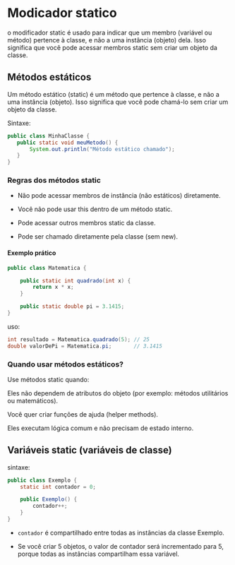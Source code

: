 # Modicador statico

 o modificador static é usado para indicar que um membro (variável ou método) pertence à classe, e não a uma instância (objeto) dela. Isso significa que você pode acessar membros static sem criar um objeto da classe.

 ## Métodos estáticos
 Um método estático (static) é um método que pertence à classe, e não a uma instância (objeto). Isso significa que você pode chamá-lo sem criar um objeto da classe.

 Sintaxe:
 ````java
public class MinhaClasse {
    public static void meuMetodo() {
        System.out.println("Método estático chamado");
    }
}
````
### Regras dos métodos static
* Não pode acessar membros de instância (não estáticos) diretamente.

* Você não pode usar this dentro de um método static.

* Pode acessar outros membros static da classe.

* Pode ser chamado diretamente pela classe (sem new).

#### Exemplo prático
````java
public class Matematica {

    public static int quadrado(int x) {
        return x * x;
    }

    public static double pi = 3.1415;
}
````

uso:
````java
int resultado = Matematica.quadrado(5); // 25
double valorDePi = Matematica.pi;       // 3.1415
````

### Quando usar métodos estáticos?
Use métodos static quando:

Eles não dependem de atributos do objeto (por exemplo: métodos utilitários ou matemáticos).

Você quer criar funções de ajuda (helper methods).

Eles executam lógica comum e não precisam de estado interno.


## Variáveis static (variáveis de classe)
sintaxe:
````java
public class Exemplo {
    static int contador = 0;

    public Exemplo() {
        contador++;
    }
}
````
* ``contador`` é compartilhado entre todas as instâncias da classe Exemplo.

* Se você criar 5 objetos, o valor de contador será incrementado para 5, porque todas as instâncias compartilham essa variável.
